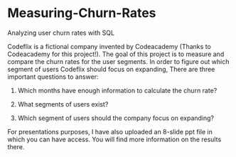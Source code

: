 # Measuring-Churn-Rates
Analyzing user churn rates with SQL

Codeflix is a fictional company invented by Codeacademy (Thanks to Codeacademy for this project!). The goal of this project is to measure and compare the churn rates for the user segments. In order to figure out which segment of users Codeflix should focus on expanding, There are three important questions to answer:

1. Which months have enough information to calculate the churn rate?

2. What segments of users exist?

3. Which segment of users should the company focus on expanding?

For presentations purposes, I have also uploaded an 8-slide ppt file in which you can have access. You will find more information on the results there.

